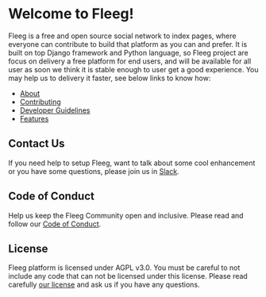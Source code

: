 # Welcome to Fleeg!
Fleeg is a free and open source social network to index pages, where everyone can contribute to build that platform as you can and prefer. It is built on top Django framework and Python language, so Fleeg project are focus on delivery a free platform for end users, and will be available for all user as soon we think it is stable enough to user get a good experience. You may help us to delivery it faster, see below links to know how:

* [About](https://github.com/Fleeg/fleeg-platform/wiki/About)
* [Contributing](https://github.com/Fleeg/fleeg-platform/blob/master/CONTRIBUTING.md)
* [Developer Guidelines](https://github.com/Fleeg/fleeg-platform/wiki/Developer-Guidelines)
* [Features](https://github.com/Fleeg/fleeg-platform/wiki/Features)

## Contact Us
If you need help to setup Fleeg, want to talk about some cool enhancement or you have some questions, please join us in [Slack](http://fleeg.slack.com/).

## Code of Conduct
Help us keep the Fleeg Community open and inclusive. Please read and follow our [Code of Conduct](https://github.com/Fleeg/fleeg-platform/blob/master/CODE_OF_CONDUCT.md).

## License
Fleeg platform is licensed under AGPL v3.0. You must be careful to not include any code that can not be licensed under this license.
Please read carefully [our license](https://github.com/Fleeg/fleeg-platform/blob/master/LICENSE) and ask us if you have any questions.
